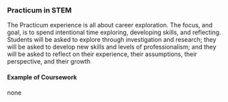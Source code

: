 ### Practicum in STEM

The Practicum experience is all about career exploration. The focus, and goal, is to spend intentional time exploring, developing skills, and reflecting. Students will be asked to explore through investigation and research; they will be asked to develop new skills and levels of professionalism; and they will be asked to reflect on their experience, their assumptions, their perspective, and their growth

#### Example of Coursework

none
